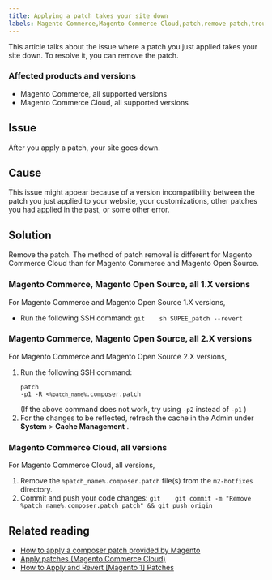 ```yaml
---
title: Applying a patch takes your site down
labels: Magento Commerce,Magento Commerce Cloud,patch,remove patch,troubleshooting
---
```


This article talks about the issue where a patch you just applied takes your site down. To resolve it, you can remove the patch.

### Affected products and versions

* Magento Commerce, all supported versions
* Magento Commerce Cloud, all supported versions

## Issue

After you apply a patch, your site goes down.

## Cause

This issue might appear because of a version incompatibility between the patch you just applied to your website, your customizations, other patches you had applied in the past, or some other error.

## Solution

Remove the patch. The method of patch removal is different for Magento Commerce Cloud than for Magento Commerce and Magento Open Source.

### Magento Commerce, Magento Open Source, all 1.X versions

For Magento Commerce and Magento Open Source 1.X versions,

* Run the following SSH command:    ```git    sh SUPEE_patch --revert    ```    

### Magento Commerce, Magento Open Source, all 2.X versions

For Magento Commerce and Magento Open Source 2.X versions,

1. Run the following SSH command:    <pre><code class="language-git">patch -p1 -R <<code>%patch_name%</code>.composer.patch</code></pre>    (If the above command does not work, try using `-p2` instead of `-p1` )
1. For the changes to be reflected, refresh the cache in the Admin under **System** > **Cache Management** .

### Magento Commerce Cloud, all versions

For Magento Commerce Cloud, all versions,

1. Remove the `%patch_name%.composer.patch` file(s) from the `m2-hotfixes` directory.
1. Commit and push your code changes:    ```git    git commit -m "Remove %patch_name%.composer.patch patch" && git push origin    ```    

 
## Related reading

* [How to apply a composer patch provided by Magento](https://support.magento.com/hc/en-us/articles/360028367731)
* [Apply patches (Magento Commerce Cloud)](https://devdocs.magento.com/guides/v2.3/cloud/project/project-patch.html)
* [How to Apply and Revert \[Magento 1\] Patches](https://devdocs.magento.com/guides/m1x/other/ht_install-patches.html)

